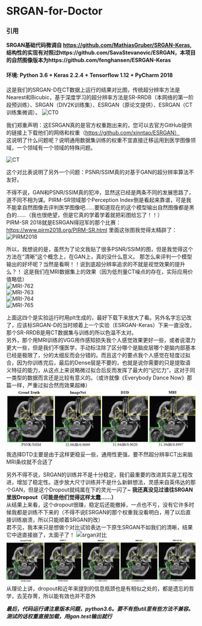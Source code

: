 # SRGAN-for-Doctor
### 引用
**SRGAN基础代码微调自 https://github.com/MathiasGruber/SRGAN-Keras, 结构性的实现有对照过https://github.com/SavaStevanovic/ESRGAN，本项目的自然图像版本为https://github.com/fenghansen/ESRGAN-Keras**  

#### 环境: Python 3.6 + Keras 2.2.4 + Tensorflow 1.12 + PyCharm 2018  
这是我们的SRGAN-D在CT数据上运行的结果对比图，传统超分辨率方法是Nearest和Bicubic，基于深度学习的超分辨率方法是SR-RRDB（本网络的第一阶段预训练）、SRGAN（DIV2K训练集）、ESRGAN（原论文提供）、ESRGAN（CT训练集微调）。
![CT0](https://github.com/fenghansen/SRGAN-for-Doctor/blob/master/pics/CT0.png)   

我们郑重声明：这ESRGAN真的是官方权重跑出来的，您可以去官方GitHub提供的链接上下载他们的网络和权重（https://github.com/xinntao/ESRGAN）  
这说明了什么问题呢？说明通用数据集训练的权重不宜直接迁移运用到医学图像领域，一个领域有一个领域的特殊问题。   
  

![CT](https://github.com/fenghansen/SRGAN-for-Doctor/blob/master/pics/CT%E7%9A%84PSNR%26SSIM%E5%AF%B9%E6%AF%94%E8%A1%A8.png)   
  
这个对比表说明了另外一个问题：PSNR/SSIM真的对基于GAN的超分辨率算法不友好。  
 
不得不说，GAN和PSNR/SSIM真的犯冲，显然这已经是两条不同的发展思路了，道不同不相为谋。PIRM-SR领域那个Perception Index倒是看起来靠谱，可是我不能拿自然图像去评判医学图像吧……要知道现在的这个模型输出自然图像都是黑白的……（我也很绝望，但是它真的学着学着就把彩图给忘了！！）  
PIRM-SR 2018就是ESRGAN得冠军的那个比赛： https://www.pirm2018.org/PIRM-SR.html 里面这张图我觉得太精辟了：  
![PIRM2018](https://github.com/fenghansen/SRGAN-for-Doctor/blob/master/pics/PIRM2018.jpg)  
  
所以，我想说的是，虽然为了论文我贴了很多PSNR/SSIM的图，但是我觉得这个方法在“清晰”这个概念上，在GAN上，真的没什么意义。
那怎么来评判一个模型输出的好坏呢？当然是看啊！！说到底超分辨率追求的不就是视觉效果的提升么？！
这是我们在MRI数据集上的效果（因为低剂量CT噪点的存在，实际应用价值略低）  
![MRI-762](https://github.com/fenghansen/SRGAN-for-Doctor/blob/master/samples/MRI-762-Epoch60000.png)  
![MRI-763](https://github.com/fenghansen/SRGAN-for-Doctor/blob/master/samples/MRI-763-Epoch60000.png)  
![MRI-764](https://github.com/fenghansen/SRGAN-for-Doctor/blob/master/samples/MRI-764-Epoch60000.png)  
![MRI-765](https://github.com/fenghansen/SRGAN-for-Doctor/blob/master/samples/MRI-765-Epoch60000.png)  

上面这四个是实验运行时用plt生成的，最好下载下来放大了看。另外名字忘记改了，应该标SRGAN-D的当时顺着上一个实验（ESRGAN-Keras）下来一直没改，那个SR-RRDB是用CT数据集与训练的所以色温不太对。  
另外，那个用MRI训练的VGG用作感知损失我个人感觉效果更好一些，或者说潜力更大一些，但是我们不懂医学，手动标注除了区分哪个是脑皮层哪个是脑内部基本已经是极限了，分的太细反而会分错的。而且这个的要点我个人感觉在轻度过拟合，因为你训练完后，最后的Dense层是不要的，也就是说你需要的只是提取语义特征的能力，从这点上来说略微过拟合后反而发挥了最大的“记忆力”，这对于同一类型的数据而言还是比较有意义的。（或许就像《Everybody Dance Now》那篇一样，严重过拟合然而效果超棒）  
![VGG](https://github.com/fenghansen/SRGAN-for-Doctor/blob/master/pics/vgg-%E5%AF%B9%E6%AF%94%E5%9B%BE.png)  
我选择DTD主要是由于这样更稳妥一些，通用性更强，要不然超分辨率CT出来脑MRI条纹就不合适了  

另外不得不说，SRGAN的训练并不是十分稳定，我们最重要的改进其实是工程改进，增加了稳定性。逐步放大尺寸训练并不是什么新鲜想法，灵感来自英伟达的那个GAN，但是这个Dropout就纯属在下的灵光一闪了~ **我还真没见过谁往SRGAN里放Dropout（可能是他们觉得这样太蠢……）**  
从结果上来看，这个dropout很赚，稳定后还能撤掉，一点也不亏，没有它许多时候我都是训练不下来的（不得不说ESRGAN的那个权重我没看明白，用了以后直接训练崩溃，所以只能顺着SRGAN的改）  
君不见，我本来只是想做个对比试验表达一下原生SRGAN不如我们的清晰，结果它中途直接崩了，太面子了！
![srgan对比](https://github.com/fenghansen/SRGAN-for-Doctor/blob/master/pics/srgan.jpg)  
![srgan对比](https://github.com/fenghansen/SRGAN-for-Doctor/blob/master/pics/srgan-%E5%AF%B9%E6%AF%94%E5%9B%BE.png)   
从理论上讲，dropout和近年来提到的信息瓶颈也是有相似之处的，都是遗忘的哲学，去芜存菁，所以能有效也并不意外   

***最后，代码运行请注意版本问题，python3.6。要不有些util里有些方法不兼容。测试的话权重直接加载，用gan.test输出就行***
